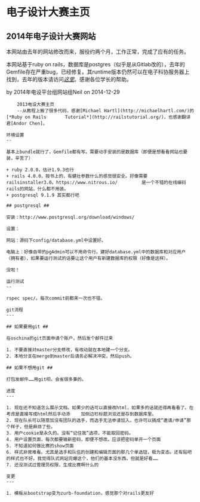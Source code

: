 电子设计大赛主页
==
2014年电子设计大赛网站
--
本网站由去年的网站修改而来，服役约两个月，工作正常，完成了应有的任务。

本网站基于ruby on rails，数据库是postgres（似乎是从Gitlab改的），去年的Gemfile存在严重bug，已经修复。其runtime版本仍然可以在电子科协服务器上找到，去年的版本请访问[*这里*](http://git.oschina.net/stieizc/thedc-2013)。感谢各位学长的帮助。

by 2014年电设平台组网站组Neil
on 2014-12-29


        2013电设大赛主页
        --从教程上搬了很多代码，感谢[Michael Hartl](http://michaelhartl.com/)的[*Ruby on Rails       Tutorial*](http://railstutorial.org/)，也感谢翻译君[Andor Chen]。

    环境设置
    --

    基本上bundle就行了，Gemfile都有写。需要动手安装的是数据库（即便是想看看网站也要装，辛苦了）

    + ruby 2.0.0，估计1.9.3也行
    + rails 4.0.0，按书上的，有健壮参数什么的感觉很安全。好像需要railsinstaller3.0。https://www.nitrous.io/         是一个不错的在线编码rails的网站，什么都不用装。
    + postgresql 9.1.9 其实都行吧
    
    ## postgresql ##
    
    安装：http://www.postgresql.org/download/windows/
    
    设置：
    
    网站：源码下config/database.yml中设置好。
    
    电脑上：好像自带的pgAdmin可以不用命令行。建好database.yml中的数据库和对应用户（拥有者），如果要运行测试的话要让这个用户有新建数据库的权限（好像是这样）。
    
    没啦！
    
    运行测试
    --
    
    rspec spec/。每次commit前都来一次也不错。
    
    git流程
    ---
    
    ## 如果要用git ##
    
    在oschina的git页面申请个账户，然后发个邮件过来
    
    1. 不要直接对master分支修改，有改动就在本地建一个分支。
    2. 本地分支在merge到master后请务必解决冲突，然后push。
    
    ## 如果不想用git ##
    
    打包发邮件……用git呗。会省很多事的。
    
    进度
    ---
    
    1. 现在还不知道怎么展示文档。如果少的话可以直接改html，如果多的话就还得再看看了。在考虑是直接写成html然后手动添    加侧边栏标题浏览还是存到数据库里。
    2. 现在队长可以随意加没有团队的选手，而选手无法申请加入。也许可以搞成“邀请/申请”那个样子，但是麻烦了些。
    3. 用户cookie是永久的。没有“记住我”选项，不能取回密码。
    4. 用户设置页面，每次都要输新密码，即便不想改。应该把密码单开一个页面
    5. 不知道如何做比赛的show页面
    6. 样式非常难看。尤其是选手和队伍的创建和编辑页面的那几个单选钮，极为变态。还有贴吧的样式也不好。我觉得队式网站完爆这个，他们的基本没东西，但就是好看……
    7. 还没测试过管理员权限，生成比赛啊什么的
    
    变更
    ---
    
    1. 模板从bootstrap变为zurb-foundation，感觉那个对rails更友好
    
